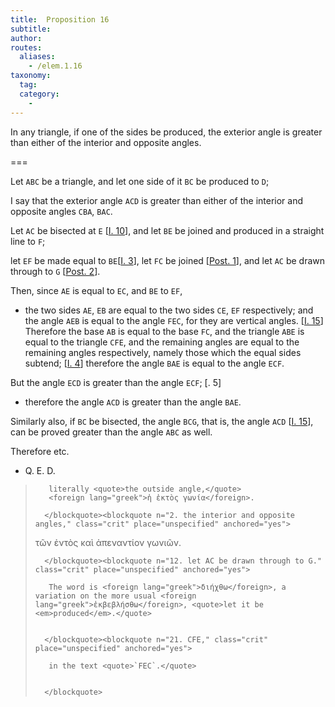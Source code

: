 ```yaml
---
title:  Proposition 16
subtitle:
author:
routes:
  aliases:
    - /elem.1.16
taxonomy:
  tag:
  category:
    -
---
```


In any triangle, if one of the sides be produced, the exterior angle is greater than either of the interior and opposite angles.


===

Let `ABC` be a triangle, and let one side of it `BC` be produced to `D`; <lb n="5"/>

I say that the exterior angle `ACD` is greater than either of the interior and opposite angles `CBA`, `BAC`.

Let `AC` be bisected at `E` [<a href="/elem.1.10">I. 10</a>], and let `BE` be joined and produced <lb n="10"/>in a straight line to `F`;

let `EF` be made equal to `BE`[<a href="/elem.1.3">I. 3</a>], let `FC` be joined [<a href="/elem.1.post.1">Post. 1</a>], and let `AC` be drawn through to `G` [<a href="/elem.1.post.2">Post. 2</a>].

Then, since `AE` is equal to `EC`, <lb n="15"/>and `BE` to `EF`, 

- the two sides `AE`, `EB` are equal to the two sides `CE`, `EF` respectively; and the angle `AEB` is equal to the angle `FEC`, for they are vertical angles. [<a href="/elem.1.15">I. 15</a>] <lb n="20"/>Therefore the base `AB` is equal to the base `FC`, and the triangle `ABE` is equal to the triangle `CFE`, and the remaining angles are equal to the remaining angles respectively, namely those which the equal sides subtend; [<a href="/elem.1.4">I. 4</a>] therefore the angle `BAE` is equal to the angle `ECF`.

<!-- <pb n="280"/><lb n="25"/> -->

But the angle `ECD` is greater than the angle `ECF`; [<title>C. N</title>. 5] 

- therefore the angle `ACD` is greater than the angle `BAE`.

Similarly also, if `BC` be bisected, the angle `BCG`, that is, the angle `ACD` [<a href="/elem.1.15">I. 15</a>], can be proved greater than the angle `ABC` as well.

Therefore etc.

- Q. E. D.

<blockquote n="1. the exterior angle," class="crit" place="unspecified" anchored="yes">

       literally <quote>the outside angle,</quote>
       <foreign lang="greek">ἡ ἐκτὸς γωνία</foreign>.

      </blockquote><blockquote n="2. the interior and opposite angles," class="crit" place="unspecified" anchored="yes">

<foreign lang="greek">τῶν ἐντὸς καὶ ἀπεναντίον γωνιῶν</foreign>.

      </blockquote><blockquote n="12. let AC be drawn through to G." class="crit" place="unspecified" anchored="yes">

       The word is <foreign lang="greek">διήχθω</foreign>, a variation on the more usual <foreign lang="greek">ἐκβεβλήσθω</foreign>, <quote>let it be <em>produced</em>.</quote>


      </blockquote><blockquote n="21. CFE," class="crit" place="unspecified" anchored="yes">

       in the text <quote>`FEC`.</quote>


      </blockquote>

